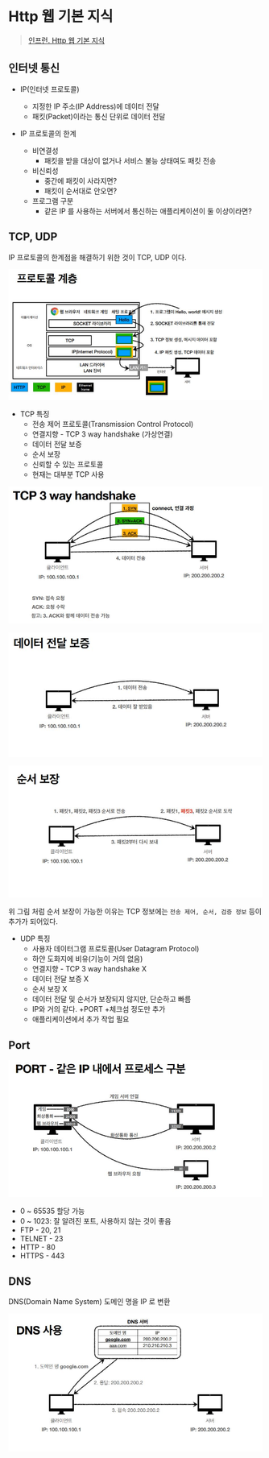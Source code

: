 # Http 웹 기본 지식

> [인프런. Http 웹 기본 지식](https://www.inflearn.com/course/http-%EC%9B%B9-%EB%84%A4%ED%8A%B8%EC%9B%8C%ED%81%AC)

## 인터넷 통신

- IP(인터넷 프로토콜)
  - 지정한 IP 주소(IP Address)에 데이터 전달
  - 패킷(Packet)이라는 통신 단위로 데이터 전달

- IP 프로토콜의 한계
  - 비연결성
    - 패킷을 받을 대상이 없거나 서비스 불능 상태여도 패킷 전송
  - 비신뢰성
    - 중간에 패킷이 사라지면?
    - 패킷이 순서대로 안오면?
  - 프로그램 구분
    - 같은 IP 를 사용하는 서버에서 통신하는 애플리케이션이 둘 이상이라면?

## TCP, UDP

IP 프로토콜의 한계점을 해결하기 위한 것이 TCP, UDP 이다.

![img](/images/1.JPG)

- TCP 특징
  - 전송 제어 프로토콜(Transmission Control Protocol)
  - 연결지향 - TCP 3 way handshake (가상연결)
  - 데이터 전달 보증
  - 순서 보장
  - 신뢰할 수 있는 프로토콜
  - 현재는 대부분 TCP 사용

![img](/images/2.JPG)

![img](/images/3.JPG)

![img](/images/4.JPG)

위 그림 처럼 순서 보장이 가능한 이유는 TCP 정보에는 `전송 제어, 순서, 검증 정보` 등이 추가가 되어있다.

- UDP 특징
  - 사용자 데이터그램 프로토콜(User Datagram Protocol)
  - 하얀 도화지에 비유(기능이 거의 없음)
  - 연결지향 - TCP 3 way handshake X
  - 데이터 전달 보증 X
  - 순서 보장 X
  - 데이터 전달 및 순서가 보장되지 않지만, 단순하고 빠름
  - IP와 거의 같다. +PORT +체크섬 정도만 추가
  - 애플리케이션에서 추가 작업 필요
  
## Port

![img](/images/5.JPG)

- 0 ~ 65535 할당 가능
- 0 ~ 1023: 잘 알려진 포트, 사용하지 않는 것이 좋음
- FTP - 20, 21
- TELNET - 23
- HTTP - 80
- HTTPS - 443

## DNS

DNS(Domain Name System) 도메인 명을 IP 로 변환

![img](/images/6.JPG)
